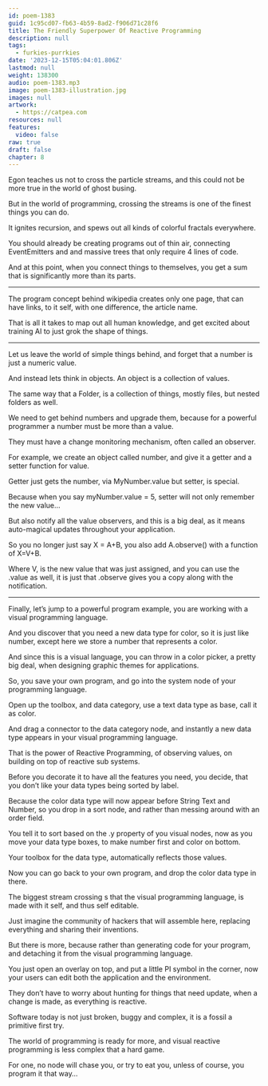 ```yaml
---
id: poem-1383
guid: 1c95cd07-fb63-4b59-8ad2-f906d71c28f6
title: The Friendly Superpower Of Reactive Programming
description: null
tags:
  - furkies-purrkies
date: '2023-12-15T05:04:01.806Z'
lastmod: null
weight: 138300
audio: poem-1383.mp3
image: poem-1383-illustration.jpg
images: null
artwork:
  - https://catpea.com
resources: null
features:
  video: false
raw: true
draft: false
chapter: 8
---
```


Egon teaches us not to cross the particle streams,
and this could not be more true in the world of ghost busing.

But in the world of programming,
crossing the streams is one of the finest things you can do.

It ignites recursion,
and spews out all kinds of colorful fractals everywhere.

You should already be creating programs out of thin air,
connecting EventEmitters and and massive trees that only require 4 lines of code.

And at this point, when you connect things to themselves,
you get a sum that is significantly more than its parts.

---

The program concept behind wikipedia creates only one page,
that can have links, to it self, with one difference, the article name.

That is all it takes to map out all human knowledge,
and get excited about training AI to just grok the shape of things.

---

Let us leave the world of simple things behind,
and forget that a number is just a numeric value.

And instead lets think in objects.
An object is a collection of values.

The same way that a Folder,
is a collection of things, mostly files, but nested folders as well.

We need to get behind numbers and upgrade them,
because for a powerful programmer a number must be more than a value.

They must have a change monitoring mechanism,
often called an observer.

For example, we create an object called number,
and give it a getter and a setter function for value.

Getter just gets the number, via MyNumber.value
but setter, is special.

Because when you say myNumber.value = 5,
setter will not only remember the new value…

But also notify all the value observers,
and this is a big deal, as it means auto-magical updates throughout your application.

So you no longer just say X = A+B,
you also add A.observe() with a function of X=V+B.

Where V, is the new value that was just assigned,
and you can use the .value as well, it is just that .observe gives you a copy along with the notification.

---

Finally, let’s jump to a powerful program example,
you are working with a visual programming language.

And you discover that you need a new data type for color,
so it is just like number, except here we store a number that represents a color.

And since this is a visual language, you can throw in a color picker,
a pretty big deal, when designing graphic themes for applications.

So, you save your own program,
and go into the system node of your programming language.

Open up the toolbox, and data category,
use a text data type as base, call it as color.

And drag a connector to the data category node,
and instantly a new data type appears in your visual programming language.

That is the power of Reactive Programming, of observing values,
on building on top of reactive sub systems.

Before you decorate it to have all the features you need,
you decide, that you don’t like your data types being sorted by label.

Because the color data type will now appear before String Text and Number,
so you drop in a sort node, and rather than messing around with an order field.

You tell it to sort based on the .y property of you visual nodes,
now as you move your data type boxes, to make number first and color on bottom.

Your toolbox for the data type,
automatically reflects those values.

Now you can go back to your own program,
and drop the color data type in there.

The biggest stream crossing s that the visual programming language,
is made with it self, and thus self editable.

Just imagine the community of hackers that will assemble here,
replacing everything and sharing their inventions.

But there is more, because rather than generating code for your program,
and detaching it from the visual programming language.

You just open an overlay on top, and put a little PI symbol in the corner,
now your users can edit both the application and the environment.

They don’t have to worry about hunting for things that need update,
when a change is made, as everything is reactive.

Software today is not just broken, buggy and complex,
it is a fossil a primitive first try.

The world of programming is ready for more,
and visual reactive programming is less complex that a hard game.

For one, no node will chase you, or try to eat you,
unless of course, you program it that way…
